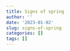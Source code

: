 ```yaml
---
title: Signs of spring
author: ''
date: '2023-01-02'
slug: signs-of-spring
categories: []
tags: []
---
```

